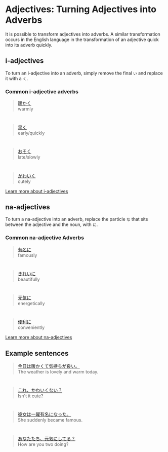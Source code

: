 # Adjectives: Turning Adjectives into Adverbs

It is possible to transform adjectives into adverbs. A similar transformation occurs in the English language in the transformation of an adjective quick into its adverb quickly. 

## i-adjectives
To turn an i-adjective into an adverb, simply remove the final `い` and replace it with a `く`.

### Common i-adjective adverbs
> [暖かく]()  
> warmly

#


> [早く]()  
> early/quickly

#


> [おそく]()  
> late/slowly

#


> [かわいく]()  
> cutely


[Learn more about i-adjectives](i-adjectives.md)

## na-adjectives
To turn a na-adjective into an adverb, replace the particle `な` that sits between the adjective and the noun, with `に`.

### Common na-adjective Adverbs
> [有名に]()  
> famously

#


> [きれいに]()  
> beautifully

#


> [元気に]()  
> energetically

#


> [便利に]()  
> conveniently


[Learn more about na-adjectives](adjective-naform.md)

## Example sentences
> [今日は暖かくて気持ちが良い。]()  
> The weather is lovely and warm today.

#


> [これ、かわいくない？]()  
> Isn't it cute?

#


> [彼女は一躍有名になった。]()  
> She suddenly became famous.

#


> [あなたたち、元気にしてる？]()  
> How are you two doing?
